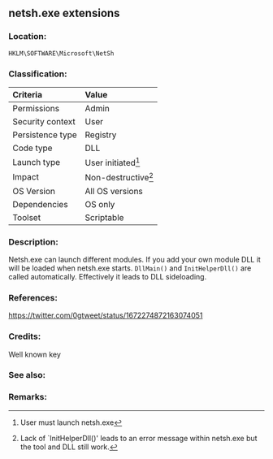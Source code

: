 ## netsh.exe extensions <!-- general "title" of the persistence. Good to be unique. -->
<!-- separate sections by two empty lines -->
<!-- do not remove empty sections  -->


### Location: <!-- where to find it -->
`HKLM\SOFTWARE\Microsoft\NetSh`


### Classification: <!-- see "how it works" document. Empty lime must go next. -->

|Criteria|Value|
|:---|:---|
|Permissions|Admin|
|Security context| User |
|Persistence type| Registry |
|Code type|DLL|
|Launch type|User initiated[^1]|
|Impact|Non-destructive[^2]|
|OS Version|All OS versions|
|Dependencies|OS only|
|Toolset|Scriptable|


### Description:<!-- add two EOLs or two spaces at the end of line to create a line break -->
Netsh.exe can launch different modules. If you add your own module DLL it will be loaded when netsh.exe starts. `DllMain()` and `InitHelperDll()` are called automatically.
Effectively it leads to DLL sideloading.


### References: <!-- use <...> or [abc](https://...) syntax. Prepend with "- " when more than one -->
<https://twitter.com/0gtweet/status/1672274872163074051>


### Credits: <!-- use [abc](https://...) syntax. Prepend with "- " when more than one. -->
Well known key

### See also: <!-- if refering to the same repo, use [Name](file.md) syntax. -->
<!-- prepend with "- " if more than one -->


### Remarks: <!-- see the usage in the "classification" section. Use only 1:1 references i.e. not refering to the same footnote from two different places -->
[^1]: User must launch netsh.exe
[^2]: Lack of `InitHelperDll()' leads to an error message within netsh.exe but the tool and DLL still work.
